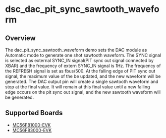 # dsc_dac_pit_sync_sawtooth_waveform

## Overview

The dac_pit_sync_sawtooth_waveform demo sets the DAC module as Automatic mode to generate one shot sawtooth waveform.
The SYNC signal is selected as external SYNC_IN signal(PIT sync out signal connected by XBAR) and the frequency of extern
SYNC_IN signal is 1Hz. The frequency of the REFRESH signal is set as fbus/500. At the falling edge of PIT sync out signal,
the maximum value of the be updated, and the new waveform will be generated. The DAC output pin will create a single
sawtooth waveform and stop at the final value. It will remain at this final value until a new falling edge occurs on the
pit sync out signal, and the new sawtooth waveform will be generated.

## Supported Boards
- [MC56F81000-EVK](../../../../_boards/mc56f81000evk/demo_apps/dac_external_sync/pit_sync_sawtooth_waveform/example_board_readme.md)
- [MC56F83000-EVK](../../../../_boards/mc56f83000evk/demo_apps/dac_external_sync/pit_sync_sawtooth_waveform/example_board_readme.md)
